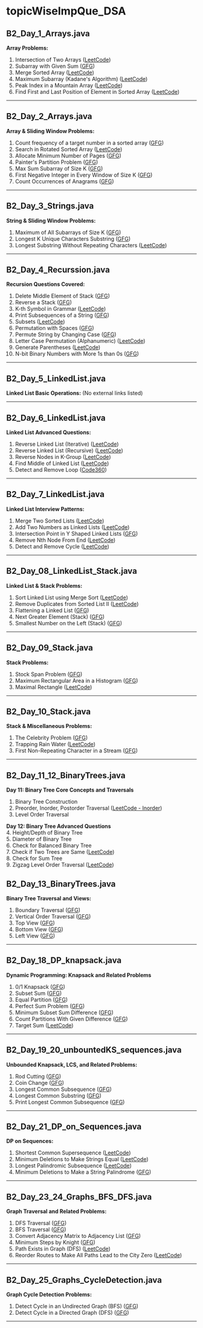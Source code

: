 ﻿# topicWiseImpQue_DSA

## B2_Day_1_Arrays.java
**Array Problems:**
1. Intersection of Two Arrays ([LeetCode](https://leetcode.com/problems/intersection-of-two-arrays/))
2. Subarray with Given Sum ([GFG](https://www.geeksforgeeks.org/problems/subarray-with-given-sum/0))
3. Merge Sorted Array ([LeetCode](https://leetcode.com/problems/merge-sorted-array/))
4. Maximum Subarray (Kadane's Algorithm) ([LeetCode](https://leetcode.com/problems/maximum-subarray/))
5. Peak Index in a Mountain Array ([LeetCode](https://leetcode.com/problems/peak-index-in-a-mountain-array/))
6. Find First and Last Position of Element in Sorted Array ([LeetCode](https://leetcode.com/problems/find-first-and-last-position-of-element-in-sorted-array/))

---

## B2_Day_2_Arrays.java
**Array & Sliding Window Problems:**
1. Count frequency of a target number in a sorted array ([GFG](https://www.geeksforgeeks.org/problems/number-of-occurrence2259/1))
2. Search in Rotated Sorted Array ([LeetCode](https://leetcode.com/problems/search-in-rotated-sorted-array/submissions/1685820873/))
3. Allocate Minimum Number of Pages ([GFG](https://www.geeksforgeeks.org/problems/allocate-minimum-number-of-pages0937/1))
4. Painter's Partition Problem ([GFG](https://www.geeksforgeeks.org/problems/the-painters-partition-problem1535/1))
5. Max Sum Subarray of Size K ([GFG](https://www.geeksforgeeks.org/problems/max-sum-subarray-of-size-k5313/1))
6. First Negative Integer in Every Window of Size K ([GFG](https://www.geeksforgeeks.org/problems/first-negative-integer-in-every-window-of-size-k3345/1))
7. Count Occurrences of Anagrams ([GFG](https://www.geeksforgeeks.org/problems/count-occurences-of-anagrams5839/1))

---

## B2_Day_3_Strings.java
**String & Sliding Window Problems:**
1. Maximum of All Subarrays of Size K ([GFG](https://www.geeksforgeeks.org/problems/maximum-of-all-subarrays-of-size-k3101/1))
2. Longest K Unique Characters Substring ([GFG](https://www.geeksforgeeks.org/problems/longest-k-unique-characters-substring0853/1))
3. Longest Substring Without Repeating Characters ([LeetCode](https://leetcode.com/problems/longest-substring-without-repeating-characters/submissions/1686877068/))

---

## B2_Day_4_Recurssion.java
**Recursion Questions Covered:**
1. Delete Middle Element of Stack ([GFG](https://www.geeksforgeeks.org/delete-middle-element-stack/))
2. Reverse a Stack ([GFG](https://www.geeksforgeeks.org/problems/reverse-a-stack/1))
3. K-th Symbol in Grammar ([LeetCode](https://leetcode.com/problems/k-th-symbol-in-grammar/))
4. Print Subsequences of a String ([GFG](https://www.geeksforgeeks.org/print-subsequences-string/))
5. Subsets ([LeetCode](https://leetcode.com/problems/subsets/))
6. Permutation with Spaces ([GFG](https://www.geeksforgeeks.org/problems/permutation-with-spaces3627/1))
7. Permute String by Changing Case ([GFG](https://www.geeksforgeeks.org/permute-string-changing-case/))
8. Letter Case Permutation (Alphanumeric) ([LeetCode](https://leetcode.com/problems/letter-case-permutation/))
9. Generate Parentheses ([LeetCode](https://leetcode.com/problems/generate-parentheses/))
10. N-bit Binary Numbers with More 1s than 0s ([GFG](https://www.geeksforgeeks.org/problems/print-n-bit-binary-numbers-having-more-1s-than-0s0252/1))

---

## B2_Day_5_LinkedList.java
**Linked List Basic Operations:**
(No external links listed)

---

## B2_Day_6_LinkedList.java
**Linked List Advanced Questions:**
1. Reverse Linked List (Iterative) ([LeetCode](https://leetcode.com/problems/reverse-linked-list/))
2. Reverse Linked List (Recursive) ([LeetCode](https://leetcode.com/problems/reverse-linked-list/))
3. Reverse Nodes in K-Group ([LeetCode](https://leetcode.com/problems/reverse-nodes-in-k-group/))
4. Find Middle of Linked List ([LeetCode](https://leetcode.com/problems/middle-of-the-linked-list/))
5. Detect and Remove Loop ([Code360](https://www.naukri.com/code360/problems/interview-shuriken-42-detect-and-remove-loop_241049))

---

## B2_Day_7_LinkedList.java
**Linked List Interview Patterns:**
1. Merge Two Sorted Lists ([LeetCode](https://leetcode.com/problems/merge-two-sorted-lists/))
2. Add Two Numbers as Linked Lists ([LeetCode](https://leetcode.com/problems/add-two-numbers/))
3. Intersection Point in Y Shaped Linked Lists ([GFG](https://www.geeksforgeeks.org/problems/intersection-point-in-y-shapped-linked-lists/1))
4. Remove Nth Node From End ([LeetCode](https://leetcode.com/problems/remove-nth-node-from-end-of-list/))
5. Detect and Remove Cycle ([LeetCode](https://leetcode.com/problems/linked-list-cycle/))

---

## B2_Day_08_LinkedList_Stack.java
**Linked List & Stack Problems:**
1. Sort Linked List using Merge Sort ([LeetCode](https://leetcode.com/problems/sort-list/))
2. Remove Duplicates from Sorted List II ([LeetCode](https://leetcode.com/problems/remove-duplicates-from-sorted-list-ii/))
3. Flattening a Linked List ([GFG](https://www.geeksforgeeks.org/problems/flattening-a-linked-list/1))
4. Next Greater Element (Stack) ([GFG](https://www.geeksforgeeks.org/problems/next-larger-element-1587115620/1))
5. Smallest Number on the Left (Stack) ([GFG](https://www.geeksforgeeks.org/problems/smallest-number-on-left3403/1))

---

## B2_Day_09_Stack.java
**Stack Problems:**
1. Stock Span Problem ([GFG](https://www.geeksforgeeks.org/problems/stock-span-problem-1587115621/1))
2. Maximum Rectangular Area in a Histogram ([GFG](https://www.geeksforgeeks.org/problems/maximum-rectangular-area-in-a-histogram-1587115620/1))
3. Maximal Rectangle ([LeetCode](https://leetcode.com/problems/maximal-rectangle/))

---

## B2_Day_10_Stack.java
**Stack & Miscellaneous Problems:**
1. The Celebrity Problem ([GFG](https://www.geeksforgeeks.org/problems/the-celebrity-problem/1))
2. Trapping Rain Water ([LeetCode](https://leetcode.com/problems/trapping-rain-water/submissions/1230659371/))
3. First Non-Repeating Character in a Stream ([GFG](https://www.geeksforgeeks.org/problems/first-non-repeating-character-in-a-stream/0))

---

## B2_Day_11_12_BinaryTrees.java

**Day 11: Binary Tree Core Concepts and Traversals**
1. Binary Tree Construction  
2. Preorder, Inorder, Postorder Traversal ([LeetCode - Inorder](https://leetcode.com/problems/binary-tree-inorder-traversal/))  
3. Level Order Traversal  

**Day 12: Binary Tree Advanced Questions**  
4. Height/Depth of Binary Tree  
5. Diameter of Binary Tree  
6. Check for Balanced Binary Tree  
7. Check if Two Trees are Same ([LeetCode](https://leetcode.com/problems/same-tree/))  
8. Check for Sum Tree  
9. Zigzag Level Order Traversal ([LeetCode](https://leetcode.com/problems/binary-tree-zigzag-level-order-traversal/))  


## B2_Day_13_BinaryTrees.java
**Binary Tree Traversal and Views:**
1. Boundary Traversal ([GFG](https://www.geeksforgeeks.org/problems/boundary-traversal-of-binary-tree/1))
2. Vertical Order Traversal ([GFG](https://www.geeksforgeeks.org/problems/print-a-binary-tree-in-vertical-order/1))
3. Top View ([GFG](https://www.geeksforgeeks.org/problems/top-view-of-binary-tree/1))
4. Bottom View ([GFG](https://www.geeksforgeeks.org/problems/bottom-view-of-binary-tree/1))
5. Left View ([GFG](https://www.geeksforgeeks.org/problems/left-view-of-binary-tree/1))

---

## B2_Day_18_DP_knapsack.java
**Dynamic Programming: Knapsack and Related Problems**
1. 0/1 Knapsack ([GFG](https://www.geeksforgeeks.org/problems/0-1-knapsack-problem0945/1))
2. Subset Sum ([GFG](https://www.geeksforgeeks.org/problems/subset-sum-problem-1611555638/1))
3. Equal Partition ([GFG](https://www.geeksforgeeks.org/problems/partition-equal-subset-sum/0))
4. Perfect Sum Problem ([GFG](https://www.geeksforgeeks.org/problems/perfect-sum-problem5633/1))
5. Minimum Subset Sum Difference ([GFG](https://www.geeksforgeeks.org/problems/minimum-sum-partition3317/1))
6. Count Partitions With Given Difference ([GFG](https://www.geeksforgeeks.org/problems/partitions-with-given-difference/1))
7. Target Sum ([LeetCode](https://leetcode.com/problems/target-sum/))

---

## B2_Day_19_20_unbountedKS_sequences.java
**Unbounded Knapsack, LCS, and Related Problems:**
1. Rod Cutting ([GFG](https://www.geeksforgeeks.org/problems/rod-cutting0840/1))
2. Coin Change ([GFG](https://www.geeksforgeeks.org/problems/coin-change2448/1))
3. Longest Common Subsequence ([GFG](https://www.geeksforgeeks.org/problems/longest-common-subsequence-1587115620/1))
4. Longest Common Substring ([GFG](https://www.geeksforgeeks.org/problems/longest-common-substring1452/1))
5. Print Longest Common Subsequence ([GFG](https://www.geeksforgeeks.org/problems/print-longest-common-subsequence/1))

---

## B2_Day_21_DP_on_Sequences.java
**DP on Sequences:**
1. Shortest Common Supersequence ([LeetCode](https://leetcode.com/problems/shortest-common-supersequence/))
2. Minimum Deletions to Make Strings Equal ([LeetCode](https://leetcode.com/problems/delete-operation-for-two-strings/))
3. Longest Palindromic Subsequence ([LeetCode](https://leetcode.com/problems/longest-palindromic-subsequence/))
4. Minimum Deletions to Make a String Palindrome ([GFG](https://www.geeksforgeeks.org/problems/minimum-deletions/0/))

---

## B2_Day_23_24_Graphs_BFS_DFS.java
**Graph Traversal and Related Problems:**
1. DFS Traversal ([GFG](https://www.geeksforgeeks.org/graph-dfs/))
2. BFS Traversal ([GFG](https://www.geeksforgeeks.org/breadth-first-search-or-bfs-for-a-graph/))
3. Convert Adjacency Matrix to Adjacency List ([GFG](https://www.geeksforgeeks.org/graph-representations-using-adjacency-list-and-matrix/))
4. Minimum Steps by Knight ([GFG](https://www.geeksforgeeks.org/problems/steps-by-knight5927/1))
5. Path Exists in Graph (DFS) ([LeetCode](https://leetcode.com/problems/find-if-path-exists-in-graph/))
6. Reorder Routes to Make All Paths Lead to the City Zero ([LeetCode](https://leetcode.com/problems/reorder-routes-to-make-all-paths-lead-to-the-city-zero/description/))

---

## B2_Day_25_Graphs_CycleDetection.java
**Graph Cycle Detection Problems:**
1. Detect Cycle in an Undirected Graph (BFS) ([GFG](https://www.geeksforgeeks.org/problems/detect-cycle-in-an-undirected-graph/1))
2. Detect Cycle in a Directed Graph (DFS) ([GFG](https://www.geeksforgeeks.org/problems/detect-cycle-in-a-directed-graph/1))

---
